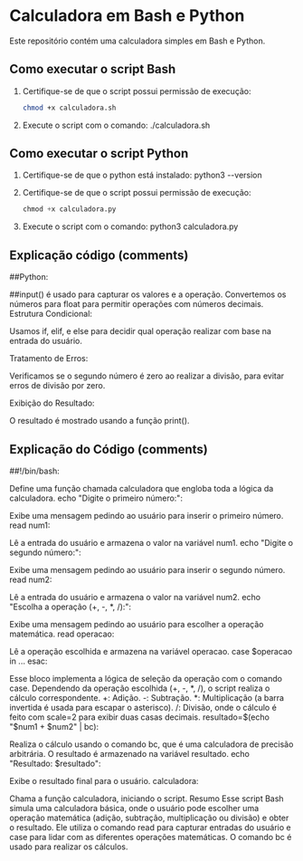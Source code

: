 # Calculadora em Bash e Python

Este repositório contém uma calculadora simples em Bash e Python.

## Como executar o script Bash

1. Certifique-se de que o script possui permissão de execução:
   ```bash
   chmod +x calculadora.sh
2. Execute o script com o comando:
  ./calculadora.sh

## Como executar o script Python

1. Certifique-se de que o python está instalado:
   python3 --version

1. Certifique-se de que o script possui permissão de execução:
   ```python
   chmod +x calculadora.py
2. Execute o script com o comando:
   python3 calculadora.py

## Explicação código (comments)

##Python:

##input() 
é usado para capturar os valores e a operação. Convertemos os números para float para permitir operações com números decimais.
Estrutura Condicional:

Usamos if, elif, e else para decidir qual operação realizar com base na entrada do usuário.

Tratamento de Erros:

Verificamos se o segundo número é zero ao realizar a divisão, para evitar erros de divisão por zero.

Exibição do Resultado:

O resultado é mostrado usando a função print().



## Explicação do Código (comments)

##!/bin/bash:

Define uma função chamada calculadora que engloba toda a lógica da calculadora.
echo "Digite o primeiro número:":

Exibe uma mensagem pedindo ao usuário para inserir o primeiro número.
read num1:

Lê a entrada do usuário e armazena o valor na variável num1.
echo "Digite o segundo número:":

Exibe uma mensagem pedindo ao usuário para inserir o segundo número.
read num2:

Lê a entrada do usuário e armazena o valor na variável num2.
echo "Escolha a operação (+, -, *, /):":

Exibe uma mensagem pedindo ao usuário para escolher a operação matemática.
read operacao:

Lê a operação escolhida e armazena na variável operacao.
case $operacao in ... esac:

Esse bloco implementa a lógica de seleção da operação com o comando case. Dependendo da operação escolhida (+, -, *, /), o script realiza o cálculo correspondente.
+: Adição.
-: Subtração.
\*: Multiplicação (a barra invertida é usada para escapar o asterisco).
/: Divisão, onde o cálculo é feito com scale=2 para exibir duas casas decimais.
resultado=$(echo "$num1 + $num2" | bc):

Realiza o cálculo usando o comando bc, que é uma calculadora de precisão arbitrária. O resultado é armazenado na variável resultado.
echo "Resultado: $resultado":

Exibe o resultado final para o usuário.
calculadora:

Chama a função calculadora, iniciando o script.
Resumo
Esse script Bash simula uma calculadora básica, onde o usuário pode escolher uma operação matemática (adição, subtração, multiplicação ou divisão) e obter o resultado. Ele utiliza o comando read para capturar entradas do usuário e case para lidar com as diferentes operações matemáticas. O comando bc é usado para realizar os cálculos.





